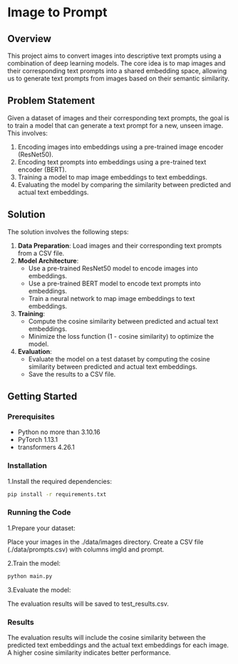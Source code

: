 # Image to Prompt 

## Overview
This project aims to convert images into descriptive text prompts using a combination of deep learning models. The core idea is to map images and their corresponding text prompts into a shared embedding space, allowing us to generate text prompts from images based on their semantic similarity.

## Problem Statement
Given a dataset of images and their corresponding text prompts, the goal is to train a model that can generate a text prompt for a new, unseen image. This involves:
1. Encoding images into embeddings using a pre-trained image encoder (ResNet50).
2. Encoding text prompts into embeddings using a pre-trained text encoder (BERT).
3. Training a model to map image embeddings to text embeddings.
4. Evaluating the model by comparing the similarity between predicted and actual text embeddings.

## Solution
The solution involves the following steps:
1. **Data Preparation**: Load images and their corresponding text prompts from a CSV file.
2. **Model Architecture**:
   - Use a pre-trained ResNet50 model to encode images into embeddings.
   - Use a pre-trained BERT model to encode text prompts into embeddings.
   - Train a neural network to map image embeddings to text embeddings.
3. **Training**:
   - Compute the cosine similarity between predicted and actual text embeddings.
   - Minimize the loss function (1 - cosine similarity) to optimize the model.
4. **Evaluation**:
   - Evaluate the model on a test dataset by computing the cosine similarity between predicted and actual text embeddings.
   - Save the results to a CSV file.

## Getting Started
### Prerequisites
- Python no more than 3.10.16
- PyTorch 1.13.1
- transformers 4.26.1

### Installation
1.Install the required dependencies:

```bash
pip install -r requirements.txt
```

### Running the Code
1.Prepare your dataset:

Place your images in the ./data/images directory.
Create a CSV file (./data/prompts.csv) with columns imgId and prompt.

2.Train the model:
```bash
python main.py
```

3.Evaluate the model:

The evaluation results will be saved to test_results.csv.


### Results
The evaluation results will include the cosine similarity between the predicted text embeddings and the actual text embeddings for each image. A higher cosine similarity indicates better performance.

